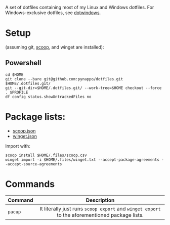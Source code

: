 A set of dotfiles containing most of my Linux and Windows dotfiles. For Windows-exclusive dotfiles, see [dotwindows](https://github.com/pynappo/dotwindows).

# Setup
(assuming git, [scoop](https://github.com/ScoopInstaller/Scoop), and winget are installed):

## Powershell
```
cd $HOME
git clone --bare git@github.com:pynappo/dotfiles.git $HOME/.dotfiles.git/
git --git-dir=$HOME/.dotfiles.git/ --work-tree=$HOME checkout --force
. $PROFILE
df config status.showUntrackedFiles no
```
# Package lists:
- [scoop.json](.files/scoop.json)
- [winget.json](.files/winget.json)

Import with:
```
scoop install $HOME/.files/scoop.csv 
winget import -i $HOME/.files/winget.txt --accept-package-agreements --accept-source-agreements
```
# Commands
|Command|Description|
|:-|:-:|
|```pacup```|It literally just runs ```scoop export``` and ```winget export``` to the aforementioned package lists.|
